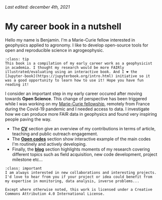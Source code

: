 _Last edited: december 4th, 2021_

# My career book in a nutshell

Hello my name is Benjamin. I'm a Marie-Curie fellow interested in geophysics applied to agronomy. I like to develop open-source tools for open and reproducible science in agrogeophysic.


```{admonition} Why an interactive book?
:class: tip
This book is a compilation of my early career work as a geophysicist in academia. I thought my research would be more FAIRly illustrated/evaluating using an interactive book. And I ❤️ the [Jupyter-book](https://jupyterbook.org/intro.html) initiative so it was a good opportunity to learn how to use it! Hope you have fun reading it!
```



I consider an important step in my early career occured after moving towards **Open Science**. This change of perspective has been triggered while I was working on my [Marie-Curie fellowship](https://cordis.europa.eu/project/id/842922), remotely from France during the Covid-19 pandemic and I needed access to data. I investigate how we can produce more FAIR data in geophysics and found very inspiring people paving the way. 


- The **[CV](CV/cv_details)** section give an overview of my contributions in terms of article, teaching and public outreach engagement. 
- The **[Open codes](Open_Codes/open_codes)** section show interactive example of the main codes I'm routinely and actively developing. 
- Finally, the **[blog](Blog/list)** section highlights moments of my research covering different topics such as field acquisition, new code development, project milestone etc...


```{admonition} I'd love to hear from you!
:class: important
I am always interested in new collaborations and interesting projects. I'd love to hear from you if your project or idea could benefit from my expertise in monitoring, data analysis, inverse problems...
```

```{warning}
Except where otherwise noted, this work is licensed under a Creative Commons Attribution 4.0 International License.
```


